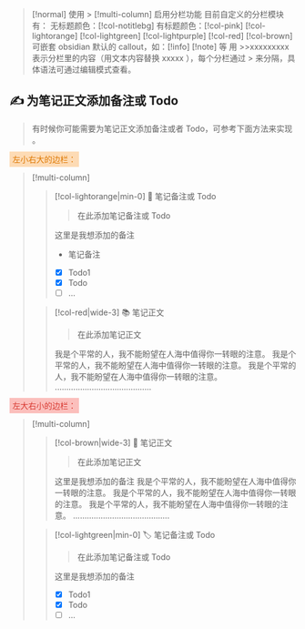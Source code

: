 

> [!normal]
> 使用 > [!multi-column] 启用分栏功能
>目前自定义的分栏模块有：
>无标题颜色：[!col-notitlebg]
>有标题颜色：[!col-pink] [!col-lightorange] [!col-lightgreen] [!col-lightpurple] [!col-red] [!col-brown]
>可嵌套 obsidian 默认的 callout，如：[!info] [!note] 等
> 用 >>xxxxxxxxx 表示分栏里的内容（用文本内容替换 xxxxx ），每个分栏通过 > 来分隔，具体语法可通过编辑模式查看。


## ✍  为笔记正文添加备注或 Todo

> 有时候你可能需要为笔记正文添加备注或者 Todo，可参考下面方法来实现 。

<font style="background-color: rgba(254, 212, 164, 0.8); font-weight: 500; color: rgb(222, 120, 2);padding: 5px 5px">左小右大的边栏：</font>

> [!multi-column]
>
>> [!col-lightorange|min-0] 📝 笔记备注或 Todo
>>> 在此添加笔记备注或 Todo
>> 
>> 这里是我想添加的备注
>> - 笔记备注
>> - [x] Todo1
>> - [x] Todo
>> - [ ] ...
>
>> [!col-red|wide-3] 📚 笔记正文
>>> 在此添加笔记正文
>> 
>> 我是个平常的人，我不能盼望在人海中值得你一转眼的注意。
>> 我是个平常的人，我不能盼望在人海中值得你一转眼的注意。
>> 我是个平常的人，我不能盼望在人海中值得你一转眼的注意。
>> ..........................................


<font style="background-color: rgb(251, 191, 188); font-weight: 500; color: rgb(216, 57, 49);padding: 5px 5px">左大右小的边栏：</font>

> [!multi-column]
>
>> [!col-brown|wide-3] 📙 笔记正文
>>> 在此添加笔记正文
>> 
>> 这里是我想添加的备注
>> 我是个平常的人，我不能盼望在人海中值得你一转眼的注意。
>> 我是个平常的人，我不能盼望在人海中值得你一转眼的注意。
>> 我是个平常的人，我不能盼望在人海中值得你一转眼的注意。
>> ..........................................
>
>> [!col-lightgreen|min-0] 🏷 笔记备注或 Todo
>>> 在此添加笔记备注或 Todo
>> 
>> 这里是我想添加的备注
>> - [x] Todo1
>> - [x] Todo
>> - [ ] ...